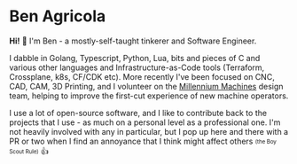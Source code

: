 # Ben Agricola

**Hi!** 👋 I'm Ben - a mostly-self-taught tinkerer and Software Engineer.

I dabble in Golang, Typescript, Python, Lua, bits and pieces of C and various other languages and Infrastructure-as-Code tools (Terraform, Crossplane, k8s, CF/CDK etc). More recently I've been focused on CNC, CAD, CAM, 3D Printing, and I volunteer on the [Millennium Machines](https://github.com/MilleniumMills) design team, helping to improve the first-cut experience of new machine operators.

I use a lot of open-source software, and I like to contribute back to the projects that I use - as much on a personal level as a professional one. I'm not heavily involved with any in particular, but I pop up here and there with a PR or two when I find an annoyance that I think might affect others <sub><sup>(the Boy Scout Rule)</sup></sub> 👍
